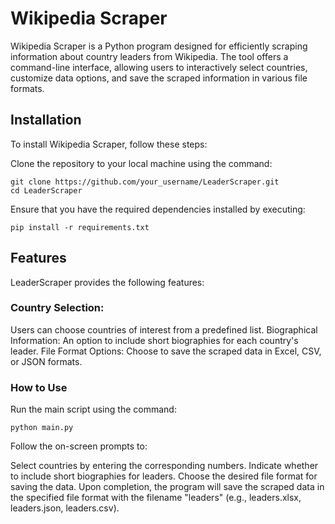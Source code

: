 # Wikipedia Scraper
Wikipedia Scraper is a Python program designed for efficiently scraping information about country leaders from Wikipedia. The tool offers a command-line interface, allowing users to interactively select countries, customize data options, and save the scraped information in various file formats.

## Installation
To install Wikipedia Scraper, follow these steps:

Clone the repository to your local machine using the command:
```
git clone https://github.com/your_username/LeaderScraper.git
cd LeaderScraper
```
Ensure that you have the required dependencies installed by executing:
```
pip install -r requirements.txt
```
## Features
LeaderScraper provides the following features:

### Country Selection: 
Users can choose countries of interest from a predefined list.
Biographical Information: An option to include short biographies for each country's leader.
File Format Options: Choose to save the scraped data in Excel, CSV, or JSON formats.
### How to Use
Run the main script using the command:
```
python main.py
```
Follow the on-screen prompts to:

Select countries by entering the corresponding numbers.
Indicate whether to include short biographies for leaders.
Choose the desired file format for saving the data.
Upon completion, the program will save the scraped data in the specified file format with the filename "leaders" (e.g., leaders.xlsx, leaders.json, leaders.csv).
